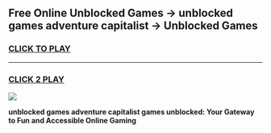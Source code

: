 
## Free Online Unblocked Games → unblocked games adventure capitalist → Unblocked Games
<h3>
<a href="https://premium.freeplayer.one?title=unblocked_games_adventure_capitalist&ref=21F">CLICK TO PLAY</a></h3>
<hr>

<h3>
<a href="https://premium.freeplayer.one?title=unblocked_games_adventure_capitalist&ref=21F">CLICK 2 PLAY</a>
  
</h3>

<a href="https://premium.freeplayer.one?title=unblocked_games_adventure_capitalist&ref=21F/"><img src="https://clearcache.store/games.png"></a>


**unblocked games adventure capitalist games unblocked: Your Gateway to Fun and Accessible Online Gaming**
